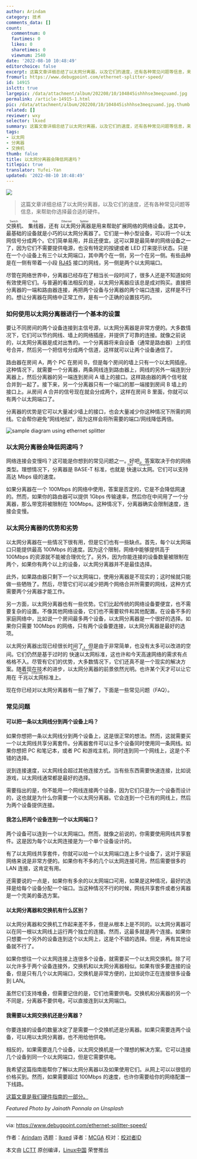 ```yaml
---
author: Arindam
category: 技术
comments_data: []
count:
  commentnum: 0
  favtimes: 0
  likes: 0
  sharetimes: 0
  viewnum: 2540
date: '2022-08-10 10:48:49'
editorchoice: false
excerpt: 这篇文章详细总结了以太网分离器，以及它们的速度，还有各种常见问题等信息，来帮助你选择最合适的硬件。
fromurl: https://www.debugpoint.com/ethernet-splitter-speed/
id: 14915
islctt: true
largepic: /data/attachment/album/202208/10/104845ishhhse3meqzuamd.jpg
permalink: /article-14915-1.html
pic: /data/attachment/album/202208/10/104845ishhhse3meqzuamd.jpg.thumb.jpg
related: []
reviewer: wxy
selector: lkxed
summary: 这篇文章详细总结了以太网分离器，以及它们的速度，还有各种常见问题等信息，来帮助你选择最合适的硬件。
tags:
- 以太网
- 分离器
- 交换机
thumb: false
title: 以太网分离器会降低网速吗？
titlepic: true
translator: Yufei-Yan
updated: '2022-08-10 10:48:49'
---
```


![](/data/attachment/album/202208/10/104845ishhhse3meqzuamd.jpg)



> 
> 这篇文章详细总结了以太网分离器，以及它们的速度，还有各种常见问题等信息，来帮助你选择最合适的硬件。
> 
> 
> 


<ruby> 交换机 <rt>  Switch </rt></ruby>、<ruby> 集线器 <rt>  Hub </rt></ruby>，还有<ruby> 以太网分离器 <rt>  Ethernet Splitter </rt></ruby> 是用来帮助扩展网络的网络设备。这其中，最基础的设备就是小巧的以太网分离器了。它们是一种小型设备，可以将一个以太网信号分成两个。它们简单易用，并且还便宜。这可以算是最简单的网络设备之一了，因为它们不需要提供电源，也没有特定的按键或者 LED 灯来提示状态。只是在一个小设备上有三个以太网端口，其中两个在一侧，另一个在另一侧。有些品种是在一侧有带着一小段 [RJ45](https://en.wikipedia.org/wiki/Registered_jack) 接口的网线，另一侧是两个以太网端口。


尽管在网络世界中，分离器已经存在了相当长一段时间了，很多人还是不知道如何有效使用它们。与普遍的看法相反的是，以太网分离器应该总是成对购买。直接把分离器的一端和路由器连接，再把两个设备与分离器的两个端口连接，这样是不行的。想让分离器在网络中正常工作，是有一个正确的设置技巧的。


### 如何使用以太网分离器进行一个基本的设置


要让不同房间的两个设备连接到主信号源，以太网分离器是非常方便的。大多数情况下，它们可以节约网线、墙上的网络插座，并提供了可靠的连接。就像之前说的，以太网分离器是成对出售的。一个分离器将来自设备（通常是路由器）上的信号合并，然后另一个把信号分成两个信道，这样就可以让两个设备通信了。


路由器在房间 A，两个 PC 在房间 B，但是每个房间的墙上只有一个以太网插座。这种情况下，就需要一个分离器，两条网线连到路由器上，网线的另外一端连到分离器上，然后分离器的另一端连到房间 A 墙上的接口。这样路由器的两个信号就合并到一起了。接下来，另一个分离器只有一个端口的那一端接到房间 B 墙上的接口上。从房间 A 合并的信号现在就会分成两个，这样在房间 B 里面，你就可以有两个以太网端口了。


分离器的优势是它可以大量减少墙上的接口，也会大量减少你这种情况下所需的网线。它会帮你避免“网线地狱”，因为这样会将所需要的端口/网线降低两倍。


![sample diagram using ethernet splitter](/data/attachment/album/202208/10/104849g0iyq3kg9090rk0g.jpg)


### 以太网分离器会降低网速吗？


网络连接会变慢吗？这可能是你想到的常见问题之一。好吧，答案取决于你的网络类型。理想情况下，分离器是 BASE-T 标准，也就是<ruby> 快速以太网 <rt>  Fast Ethernet </rt></ruby>。它们可以支持高达 Mbps 级的速度。


如果分离器在一个 100Mbps 的网络中使用，答案是否定的，它是不会降低网速的。然而，如果你的路由器可以提供 1Gbps 传输速率，然后你在中间用了一个分离器，那么带宽将被限制在 100Mbps。这种情况下，分离器确实会限制速度，连接会变慢。


### 以太网分离器的优势和劣势


以太网分离器在一些情况下很有用，但是它们也有一些缺点。首先，每个以太网端口只能提供最高 100Mbps 的速度。因为这个限制，网络中能够提供高于 100Mbps 的资源就不能被合理优化了。另外，因为你能连接的设备数量被限制在两个，如果你有两个以上的设备，以太网分离器并不是最佳选择。


此外，如果路由器只剩下一个以太网端口，使用分离器是不现实的；这时候就只能做一些牺牲了。然后，尽管它们可以减少把两个网络合并所需要的网线，这种方式需要两个分离器才能工作。


另一方面，以太网分离器也有一些优势。它们比起传统的网络设备要便宜，也不需要复杂的设置。不像其他网络设备，它们也不需要软件和其他配置。在设备不多的家庭网络中，比如说一个房间最多两个设备，以太网分离器是一个很好的选择。如果你只需要 100Mbps 的网络，只有两个设备要连接，以太网分离器是最好的选项。


以太网分离器出现已经很长时间了，但是由于非常简单，也没有太多可以改进的空间。它们仍然是基于过时的 <ruby> 快速以太网 <rt>  Fast Ethernet </rt></ruby> 标准，这也许和今天高速网络的需求有点格格不入。尽管有它们的优势，大多数情况下，它们还真不是一个现实的解决方案。随着现在技术的进步，以太网分离器的前景依然光明。也许某个天才可以让它用在 <ruby> 千兆以太网 <rt>  Gigabit Ethernet </rt></ruby> 标准上。


现在你已经对以太网分离器有一些了解了，下面是一些常见问题（FAQ）。


### 常见问题


#### 可以把一条以太网线分到两个设备上吗？


如果你想把一条以太网线分到两个设备上，这是很正常的想法。然而，这就需要买一个以太网线共享分离套件。分离器套件可以让多个设备同时使用同一条网线。如果你想把 PC 和笔记本，或者 PC 和游戏主机，同时连到同一个网线上，这是个不错的选择。


说到连接速度，以太网线会超过其他连接方式。当有些东西需要快速连接，比如说游戏，以太网线通常都是最好的选择。


需要指出的是，你不能用一个网线连接两个设备，因为它们只是为一个设备而设计的，这也就是为什么你需要一个以太网分离器。它会连到一个已有的网线上，然后为两个设备提供连接。


#### 我怎么把两个设备连到一个以太网端口？


两个设备可以连到一个以太网端口。然而，就像之前说的，你需要使用网线共享套件。这是因为每个以太网连接是为一个单个设备设计的。


有了以太网线共享套件，你就可以给一个以太网端口连上多个设备了，这对于家庭网络来说是非常方便的。如果你有不多的几个以太网连接可用，然后需要很多的 LAN 连接，这肯定有用。


还需要说的一点是，如果你有多余的以太网端口可用，如果是这种情况，最好的选择是给每个设备分配一个端口。当这种情况不行的时候，网线共享套件或者分离器是一个完美的备选方案。


#### 以太网分离器和交换机有什么区别？


以太网分离器和交换机工作起来差不多，但是从根本上是不同的。以太网分离器可以在同一根以太网线上运行两个独立的连接。然而，这最多就是两个连接。如果你只想要一个另外的设备连到这个以太网上，这是个不错的选择。但是，再有其他设备就不行了。


如果你想往一个以太网连接上连很多个设备，就需要买一个以太网交换机。除了可以允许多于两个设备连接外，交换机和以太网分离器相似。如果有很多要连接的设备，但是只有几个以太网端口，交换机是非常方便的，比如说你正在连接很多设备到 LAN。


虽然它们支持堆叠，但需要记住的是，它们也需要供电。交换机和分离器的另一个不同是，分离器不要供电，可以直接连到以太网端口。


#### 我需要以太网交换机还是分离器？


你要连接的设备的数量决定了是需要一个交换机还是分离器。如果只需要连两个设备，可以用以太网分离器，也不用给他供电。


相反的，如果需要连几个设备，以太网交换机是一个理想的解决方案。它可以连接几个设备到同一个以太网端口，但是它需要供电。


我希望这篇指南能帮你了解以太网分离器以及如果使用它们。从网上可以以很低的价格买到。然而，如果需要超过 100Mbps 的速度，也许你需要给你的网络配置一下线路。


[这篇文章是我们硬件指南的一部分。](https://www.debugpoint.com/category/hardware)


*Featured Photo by Jainath Ponnala on Unsplash*




---


via: <https://www.debugpoint.com/ethernet-splitter-speed/>


作者：[Arindam](https://www.debugpoint.com/author/admin1/) 选题：[lkxed](https://github.com/lkxed) 译者：[MCGA](https://github.com/Yufei-Yan) 校对：[校对者ID](https://github.com/%E6%A0%A1%E5%AF%B9%E8%80%85ID)


本文由 [LCTT](https://github.com/LCTT/TranslateProject) 原创编译，[Linux中国](https://linux.cn/) 荣誉推出